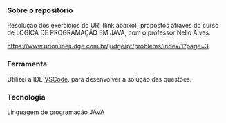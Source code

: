 ### Sobre o repositório

Resolução dos exercícios do URI (link abaixo), propostos através do curso de LOGICA DE PROGRAMAÇÃO EM JAVA, com o professor Nelio Alves.

https://www.urionlinejudge.com.br/judge/pt/problems/index/1?page=3




### Ferramenta

Utilizei a IDE [VSCode](__________________). para desenvolver a solução das questões.




### Tecnologia

Linguagem de programação [JAVA](____________________) 
